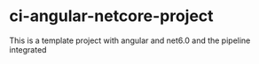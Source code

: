 # ci-angular-netcore-project

This is a template project with angular and net6.0 and the pipeline integrated